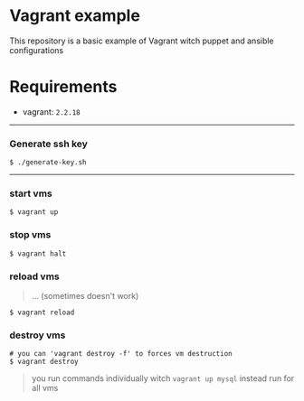 # Vagrant example
This repository is a basic example of Vagrant witch puppet and ansible configurations

# Requirements
- vagrant: `2.2.18`
________________
### Generate ssh key
```shell
$ ./generate-key.sh
```
_____________________

### start vms
```shell
$ vagrant up
```

### stop vms
```shell
$ vagrant halt
```

### reload vms
> ... (sometimes doesn't work)
```shell
$ vagrant reload
```

### destroy vms
```shell
# you can 'vagrant destroy -f' to forces vm destruction
$ vagrant destroy
```

> you run commands individually witch `vagrant up mysql` instead run for all vms